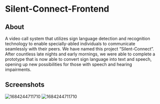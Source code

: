 # Silent-Connect-Frontend
## About
A video call system that utilizes sign language detection and recognition technology to enable specially-abled individuals to communicate seamlessly with their peers. We have named this project “Silent-Connect”. After countless late nights and early mornings, we were able to complete a prototype that is now able to convert sign language into text and speech, opening up new possibilities for those with speech and hearing impairments.

## Screenshots

![1684244711710](https://github.com/abhiraj-kale/Silent-Connect-Frontend/assets/58825394/38006b20-b7a6-409e-be1e-d7570924f6c1)
![1684244711710](https://github.com/abhiraj-kale/Silent-Connect-Frontend/assets/58825394/a07ee699-5c43-4a89-b0ab-621f41b3b719)
